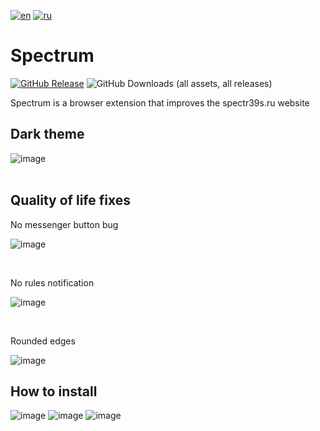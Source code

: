 [![en](https://img.shields.io/badge/lang-EN-red.svg?label=)](https://github.com/Alextimka/Spectrum/blob/master/README.md)
[![ru](https://img.shields.io/badge/lang-RU-green.svg?label=)](https://github.com/Alextimka/Spectrum/blob/master/README/README.ru.md)
# Spectrum

[![GitHub Release](https://img.shields.io/github/v/release/Alextimka/Spectrum?label=&style=flat&logo=github)](https://github.com/Alextimka/Spectrum/releases/latest/download/Spectrum.zip)
![GitHub Downloads (all assets, all releases)](https://img.shields.io/github/downloads/Alextimka/Spectrum/total?label=Downloads&color=red)

Spectrum is a browser extension that improves the spectr39s.ru website

<h2>Dark theme</h2>

![image](https://github.com/Alextimka/Spectrum/assets/59509074/39fb54aa-7236-4a6d-b361-3a5abc83c4b5)
<br><br>
<h2>Quality of life fixes</h2>
<p>No messenger button bug</p>

![image](https://github.com/Alextimka/Spectrum/assets/59509074/8bb337f3-c569-42fa-a02d-9c2b84ee85f6)

<br>
<p>No rules notification</p>

![image](https://github.com/Alextimka/Spectrum/assets/59509074/a0d3e22d-d5bd-42e6-ba6c-0c7f3db9a971)

<br>
<p>Rounded edges</p>

![image](https://github.com/Alextimka/Spectrum/assets/59509074/0d3784f8-17d6-4260-a9aa-20f57e6e32b7)
<h2>How to install</h2>

![image](https://github.com/Alextimka/Spectrum/assets/59509074/e0f06eca-55c0-487d-aa89-9893231a774f)
![image](https://github.com/Alextimka/Spectrum/assets/59509074/8da4e707-f9cb-4935-9bce-d26c896f3085)
![image](https://github.com/Alextimka/Spectrum/assets/59509074/e1e515cd-29cb-47c5-86ae-6119ccd8d333)
